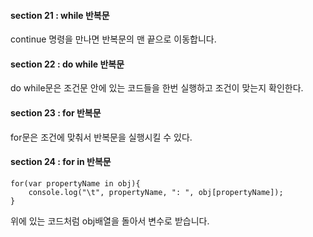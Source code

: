 #### section 21 : while 반복문

continue 명령을 만나면 반복문의 맨 끝으로 이동합니다.


#### section 22 : do while 반복문

do while문은 조건문 안에 있는 코드들을 한번 실행하고 조건이 맞는지 확인한다. 


#### section 23 : for 반복문

for문은 조건에 맞춰서 반복문을 실행시킬 수 있다.


#### section 24 : for in 반복문

```
for(var propertyName in obj){
    console.log("\t", propertyName, ": ", obj[propertyName]);
}
```
위에 있는 코드처럼 obj배열을 돌아서 변수로 받습니다. 